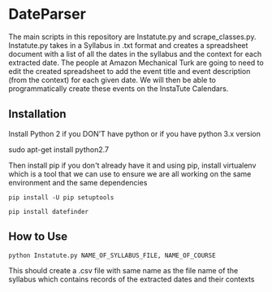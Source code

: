 # DateParser
The main scripts in this repository are Instatute.py and scrape_classes.py. Instatute.py takes in a Syllabus in .txt format and creates a spreadsheet document with a list 
of all the dates in the syllabus and the context for each extracted date. The people at Amazon Mechanical Turk are going to need to edit the 
created spreadsheet to add the event title and event description (from the context) for each given date. We will then be able to 
programmatically create these events on the InstaTute Calendars. 

## Installation

Install Python 2 if you DON'T have python or if you have python 3.x version
  
  sudo apt-get install python2.7
 
Then install pip if you don't already have it and using pip, install virtualenv which is a tool that we can use to ensure we
are all working on the same environment and the same dependencies

    pip install -U pip setuptools
    
    pip install datefinder

## How to Use

    python Instatute.py NAME_OF_SYLLABUS_FILE, NAME_OF_COURSE

This should create a .csv file with same name as the file name of the syllabus which contains records of the extracted dates and their contexts
    
